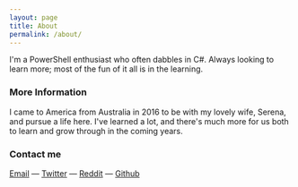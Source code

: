 ```yaml
---
layout: page
title: About
permalink: /about/
---
```


I'm a PowerShell enthusiast who often dabbles in C#. Always looking to learn more; most of the fun of it all is in the learning.

### More Information

I came to America from Australia in 2016 to be with my lovely wife, Serena, and pursue a life here. I've learned a lot, and there's much more for us both to learn and grow through in the coming years.

### Contact me

[Email](mailto:sjsallow+Joel@gmail.com) &mdash; [Twitter](https://www.twitter.com/vexx32) &mdash;
[Reddit](https://www.reddit.com/u/ta11ow) &mdash; [Github](https://github.com/vexx32)
